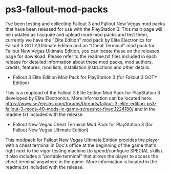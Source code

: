 # ps3-fallout-mod-packs

I've been testing and collecting Fallout 3 and Fallout New Vegas mod packs that have been released for use with the PlayStation 3. This main page will be updated as I acquire and upload more mod packs and test them, currently we have the "Elite Edition" mod pack by Elite Electronics for Fallout 3 GOTY/Ultimate Edition and an "Cheat Terminal" mod pack for Fallout New Vegas Ultimate Edition, you can locate these on the releases page for download. Please refer to the readme.txt files included in each release for detailed information about these mod packs, mod authors, credits, features, mod lists, installation instructions and other details.

- Fallout 3 Elite Edition Mod Pack for PlayStation 3 (for Fallout 3 GOTY Edition)

This is a reupload of the Fallout 3 Elite Edition Mod Pack for PlayStation 3 developed by Elite Electronics. More information can be located here: https://www.se7ensins.com/forums/threads/fallout-3-elite-edition-ps3-fallout-3-mods-40-mods-in-game-screeshot-fixed.1224188/ and in the readme.txt included with the release.


- Fallout New Vegas Cheat Terminal Mod Pack for PlayStation 3 (for Fallout New Vegas Ultimate Edition)

This modpack for Fallout New Vegas Ultimate Edition provides the player with a cheat terminal in Doc's office at the beginning of the game that's right next to the vigor testing machine (to spend/configure SPECIAL skills). It also includes a "portable terminal" that allows the player to access the cheat terminal anywhere in the game. More information is located in the readme.txt included with the release.

